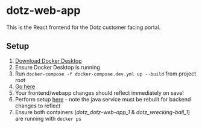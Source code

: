# dotz-web-app
This is the React frontend for the Dotz customer facing portal.

## Setup
1. [Download Docker Desktop](https://www.docker.com/products/docker-desktop/)
2. Ensure Docker Desktop is running
3. Run `docker-compose -f docker-compose.dev.yml up --build` from project root
4. [Go here](http://localhost:3000)
5. Your frontend/webapp changes should reflect immediately on save!
6. Perform setup [here](https://github.com/dotz-tech/wrecking-ball#start-up-application) - note the java service must be rebuilt for backend changes to reflect
7. Ensure both containers (_dotz_dotz-web-app_1_ & _dotz_wrecking-ball_1_) are running with `docker ps`
